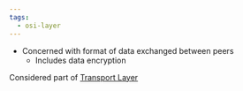 ```yaml
---
tags:
  - osi-layer
---
```

- Concerned with format of data exchanged between peers
	- Includes data encryption

Considered part of [Transport Layer](OSI%20layers/Transport%20layer.md)
